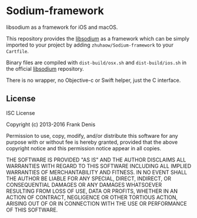 # Sodium-framework
libsodium as a framework for iOS and macOS.

This repository provides the [libsodium](https://github.com/jedisct1/libsodium) as a framework which can be simply imported to your project by adding `zhuhaow/Sodium-framework` to your `Cartfile`.

Binary files are compiled with `dist-build/osx.sh` and `dist-build/ios.sh` in the official [libsodium](https://github.com/jedisct1/libsodium) repository.

There is no wrapper, no Objective-c or Swift helper, just the C interface.


## License

ISC License

Copyright (c) 2013-2016
Frank Denis <j at pureftpd dot org>

Permission to use, copy, modify, and/or distribute this software for any
purpose with or without fee is hereby granted, provided that the above
copyright notice and this permission notice appear in all copies.

THE SOFTWARE IS PROVIDED "AS IS" AND THE AUTHOR DISCLAIMS ALL WARRANTIES
WITH REGARD TO THIS SOFTWARE INCLUDING ALL IMPLIED WARRANTIES OF
MERCHANTABILITY AND FITNESS. IN NO EVENT SHALL THE AUTHOR BE LIABLE FOR
ANY SPECIAL, DIRECT, INDIRECT, OR CONSEQUENTIAL DAMAGES OR ANY DAMAGES
WHATSOEVER RESULTING FROM LOSS OF USE, DATA OR PROFITS, WHETHER IN AN
ACTION OF CONTRACT, NEGLIGENCE OR OTHER TORTIOUS ACTION, ARISING OUT OF
OR IN CONNECTION WITH THE USE OR PERFORMANCE OF THIS SOFTWARE.
